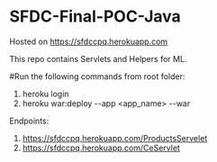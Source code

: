 # SFDC-Final-POC-Java

Hosted on https://sfdccpq.herokuapp.com

This repo contains Servlets and Helpers for ML.

#Run the following commands from root folder:
1. heroku login
2. heroku war:deploy --app <app_name> --war <filepath>

Endpoints:
1. https://sfdccpq.herokuapp.com/ProductsServelet
2. https://sfdccpq.herokuapp.com/CeServlet
